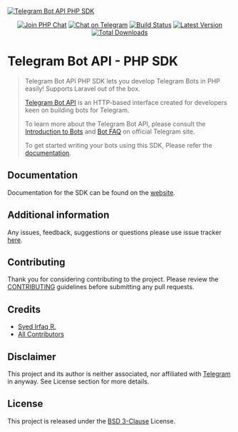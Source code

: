 [![Telegram Bot API PHP SDK](https://user-images.githubusercontent.com/1915268/75023827-7879f780-54be-11ea-98c1-436a14e7e633.png)][link-repo]

<p align="center">
<a href="https://phpchat.co"><img src="https://img.shields.io/badge/Slack-PHP%20Chat-5c6aaa.svg?logo=slack&labelColor=4A154B&style=for-the-badge" alt="Join PHP Chat"/></a>
<a href="https://t.me/PHPChatCo"><img src="https://img.shields.io/badge/Chat-on%20Telegram-2CA5E0.svg?logo=telegram&style=for-the-badge" alt="Chat on Telegram"/></a>
<a href="https://github.com/telegram-bot-sdk/telegram-bot-sdk/actions"><img src="https://img.shields.io/github/workflow/status/telegram-bot-sdk/telegram-bot-sdk/CI.svg?style=for-the-badge" alt="Build Status"/></a>
<a href="https://github.com/telegram-bot-sdk/telegram-bot-sdk/releases"><img src="https://img.shields.io/github/release/telegram-bot-sdk/telegram-bot-sdk.svg?style=for-the-badge" alt="Latest Version"/></a>
<a href="https://packagist.org/packages/telegram-bot-sdk/telegram-bot-sdk"><img src="https://img.shields.io/packagist/dt/telegram-bot-sdk/telegram-bot-sdk.svg?style=for-the-badge" alt="Total Downloads"/></a>
</p>

Telegram Bot API - PHP SDK
==========================

> Telegram Bot API PHP SDK lets you develop Telegram Bots in PHP easily! Supports Laravel out of the box.
>
> [Telegram Bot API][link-telegram-bot-api] is an HTTP-based interface created for developers keen on building bots for Telegram.
> 
> To learn more about the Telegram Bot API, please consult the [Introduction to Bots][link-telegram-bot-api] and [Bot FAQ](https://core.telegram.org/bots/faq) on official Telegram site.
>
> To get started writing your bots using this SDK, Please refer the [documentation][link-docs].

## Documentation

Documentation for the SDK can be found on the [website][link-docs].

## Additional information

Any issues, feedback, suggestions or questions please use issue tracker [here][link-issues].

## Contributing

Thank you for considering contributing to the project. Please review the [CONTRIBUTING][link-contributing] guidelines before submitting any pull requests.

## Credits

- [Syed Irfaq R.][link-author]
- [All Contributors][link-contributors]

## Disclaimer

This project and its author is neither associated, nor affiliated with [Telegram](https://telegram.org/) in anyway.
See License section for more details.

## License

This project is released under the [BSD 3-Clause][link-license] License.

[link-author]: https://github.com/irazasyed
[link-repo]: https://github.com/telegram-bot-sdk/telegram-bot-sdk
[link-issues]: https://github.com/telegram-bot-sdk/telegram-bot-sdk/issues
[link-contributors]: https://github.com/telegram-bot-sdk/telegram-bot-sdk/contributors
[link-docs]: https://telegram-bot-sdk.readme.io/docs
[link-license]: https://github.com/telegram-bot-sdk/telegram-bot-sdk/blob/master/LICENSE.md
[link-contributing]: https://github.com/telegram-bot-sdk/telegram-bot-sdk/blob/master/.github/CONTRIBUTING.md
[link-telegram-bot-api]: https://core.telegram.org/bots
